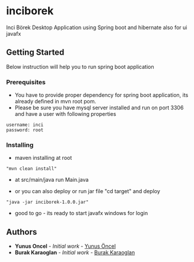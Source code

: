# inciborek
Inci Börek Desktop Application using Spring boot and hibernate also for ui javafx

## Getting Started
Below instruction will help you to run spring boot application

### Prerequisites
* You have to provide proper dependency for spring boot application, its already defined in mvn root pom.
* Please be sure you have mysql server installed and run on port 3306 and have a user with following properties
```
username: inci
password: root
```
### Installing

* maven installing at root
```
"mvn clean install"
```
* at src/main/java run Main.java

* or you can also deploy or run jar file "cd target" and deploy 
```
"java -jar inciborek-1.0.0.jar"
```
* good to go - its ready to start javafx windows for login

## Authors
* **Yunus Oncel** - *Initial work* - [Yunus Öncel](https://github.com/yunusinwien)
* **Burak Karaoglan** - *Initial work* - [Burak Karaoglan](https://github.com/karaoglan)
